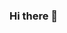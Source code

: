 ### Hi there 👋

<!--
**ggarcia-de-souza/ggarcia-de-souza** is a ✨ _special_ ✨ repository because its `README.md` (this file) appears on your GitHub profile.


Name: Guilherme Garcia de Souza OPS435 Section NAA
